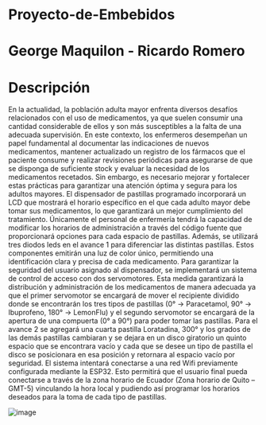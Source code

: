 # Proyecto-de-Embebidos
# George Maquilon - Ricardo Romero

# Descripción

En la actualidad, la población adulta mayor enfrenta diversos desafíos relacionados con el uso de medicamentos, ya que suelen consumir una cantidad considerable de ellos y son más susceptibles a la falta de una adecuada supervisión. En este contexto, los enfermeros desempeñan un papel fundamental al documentar las indicaciones de nuevos medicamentos, mantener actualizado un registro de los fármacos que el paciente consume y realizar revisiones periódicas para asegurarse de que se disponga de suficiente stock y evaluar la necesidad de los medicamentos recetados. Sin embargo, es necesario mejorar y fortalecer estas prácticas para garantizar una atención óptima y segura para los adultos mayores. El dispensador de pastillas programado incorporará un LCD que mostrará el horario específico en el que cada adulto mayor debe tomar sus medicamentos, lo que garantizará un mejor cumplimiento del tratamiento. Únicamente el personal de enfermería tendrá la capacidad de modificar los horarios de administración a través del código fuente que proporcionará opciones para cada espacio de pastillas.
Además, se utilizará tres diodos leds en el avance 1 para diferenciar las distintas pastillas. Estos componentes emitirán una luz de color único, permitiendo una identificación clara y precisa de cada medicamento.
Para garantizar la seguridad del usuario asignado al dispensador, se implementará un sistema de control de acceso con dos servomotores. Esta medida garantizará la distribución y administración de los medicamentos de manera adecuada ya que el primer servomotor se encargará de mover el recipiente dividido donde se encontrarán los tres tipos de pastillas (0° -> Paracetamol, 90° -> Ibuprofeno, 180° -> LemonFlu) y el segundo servomotor se encargará de la apertura de una compuerta (0° a 90°) para poder tomar las pastillas. Para el avance 2 se agregará una cuarta pastilla Loratadina, 300° y los grados de las demás pastillas cambiaran y se dejara en un disco giratorio un quinto espacio que se encontrara vacío y cada que se desee un tipo de pastilla el disco se posicionara en esa posición y retornara al espacio vacío por seguridad.
El sistema intentará conectarse a una red Wifi previamente configurada mediante la ESP32. Esto permitirá que el usuario final pueda conectarse a través de la zona horario de Ecuador (Zona horario de Quito – GMT-5) vinculando la hora local y pudiendo así programar los horarios deseados para la toma de cada tipo de pastillas.

![image](https://github.com/goergito/Proyecto-de-Embebidos/assets/137368787/d5c87343-4b17-4b51-af02-b39615f9efc8)
